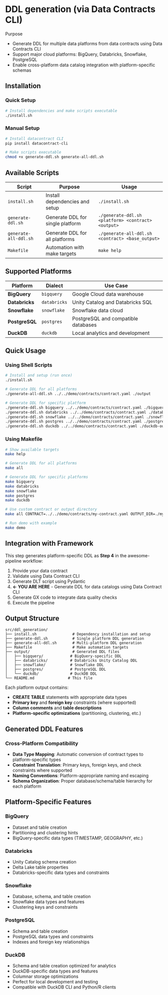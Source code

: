 # DDL generation (via Data Contracts CLI)

Purpose
- Generate DDL for multiple data platforms from data contracts using Data Contracts CLI
- Support major cloud platforms: BigQuery, Databricks, Snowflake, PostgreSQL
- Enable cross-platform data catalog integration with platform-specific schemas

## Installation

### Quick Setup
```bash
# Install dependencies and make scripts executable
./install.sh
```

### Manual Setup
```bash
# Install datacontract CLI
pip install datacontract-cli

# Make scripts executable
chmod +x generate-ddl.sh generate-all-ddl.sh
```

## Available Scripts

| Script | Purpose | Usage |
|--------|---------|-------|
| `install.sh` | Install dependencies and setup | `./install.sh` |
| `generate-ddl.sh` | Generate DDL for single platform | `./generate-ddl.sh <platform> <contract> <output>` |
| `generate-all-ddl.sh` | Generate DDL for all platforms | `./generate-all-ddl.sh <contract> <base_output>` |
| `Makefile` | Automation with make targets | `make help` |

## Supported Platforms

| Platform | Dialect | Use Case |
|----------|---------|----------|
| **BigQuery** | `bigquery` | Google Cloud data warehouse |
| **Databricks** | `databricks` | Unity Catalog and Databricks SQL |
| **Snowflake** | `snowflake` | Snowflake data cloud |
| **PostgreSQL** | `postgres` | PostgreSQL and compatible databases |
| **DuckDB** | `duckdb` | Local analytics and development |

## Quick Usage

### Using Shell Scripts
```bash
# Install and setup (run once)
./install.sh

# Generate DDL for all platforms
./generate-all-ddl.sh ../../demo/contracts/contract.yaml ./output

# Generate DDL for specific platform
./generate-ddl.sh bigquery ../../demo/contracts/contract.yaml ./bigquery-output
./generate-ddl.sh databricks ../../demo/contracts/contract.yaml ./databricks-output
./generate-ddl.sh snowflake ../../demo/contracts/contract.yaml ./snowflake-output
./generate-ddl.sh postgres ../../demo/contracts/contract.yaml ./postgres-output
./generate-ddl.sh duckdb ../../demo/contracts/contract.yaml ./duckdb-output
```

### Using Makefile
```bash
# Show available targets
make help

# Generate DDL for all platforms
make all

# Generate DDL for specific platforms
make bigquery
make databricks
make snowflake
make postgres
make duckdb

# Use custom contract or output directory
make all CONTRACT=../../demo/contracts/my-contract.yaml OUTPUT_DIR=./my-output

# Run demo with example
make demo
```

## Integration with Framework

This step generates platform-specific DDL as **Step 4** in the awesome-pipeline workflow:

1. Provide your data contract
2. Validate using Data Contract CLI  
3. Generate DLT script using Pydantic
4. **← YOU ARE HERE** - Generate DDL for data catalogs using Data Contract CLI
5. Generate GX code to integrate data quality checks
6. Execute the pipeline

## Output Structure

```
src/ddl_generation/
├── install.sh                # Dependency installation and setup
├── generate-ddl.sh           # Single platform DDL generation
├── generate-all-ddl.sh       # Multi-platform DDL generation
├── Makefile                  # Make automation targets
├── output/                   # Generated DDL files
│   ├── bigquery/            # BigQuery-specific DDL
│   ├── databricks/          # Databricks Unity Catalog DDL
│   ├── snowflake/           # Snowflake DDL
│   ├── postgres/            # PostgreSQL DDL
│   └── duckdb/              # DuckDB DDL
└── README.md               # This file
```

Each platform output contains:
- **CREATE TABLE** statements with appropriate data types
- **Primary key** and **foreign key** constraints (where supported)
- **Column comments** and **table descriptions**
- **Platform-specific optimizations** (partitioning, clustering, etc.)

## Generated DDL Features

### Cross-Platform Compatibility
- **Data Type Mapping**: Automatic conversion of contract types to platform-specific types
- **Constraint Translation**: Primary keys, foreign keys, and check constraints where supported
- **Naming Conventions**: Platform-appropriate naming and escaping
- **Schema Organization**: Proper database/schema/table hierarchy for each platform

## Platform-Specific Features

### BigQuery
- Dataset and table creation
- Partitioning and clustering hints
- BigQuery-specific data types (TIMESTAMP, GEOGRAPHY, etc.)

### Databricks
- Unity Catalog schema creation
- Delta Lake table properties
- Databricks-specific data types and constraints

### Snowflake
- Database, schema, and table creation
- Snowflake data types and features
- Clustering keys and constraints

### PostgreSQL
- Schema and table creation
- PostgreSQL data types and constraints
- Indexes and foreign key relationships

### DuckDB
- Schema and table creation optimized for analytics
- DuckDB-specific data types and features
- Columnar storage optimizations
- Perfect for local development and testing
- Compatible with DuckDB CLI and Python/R clients
